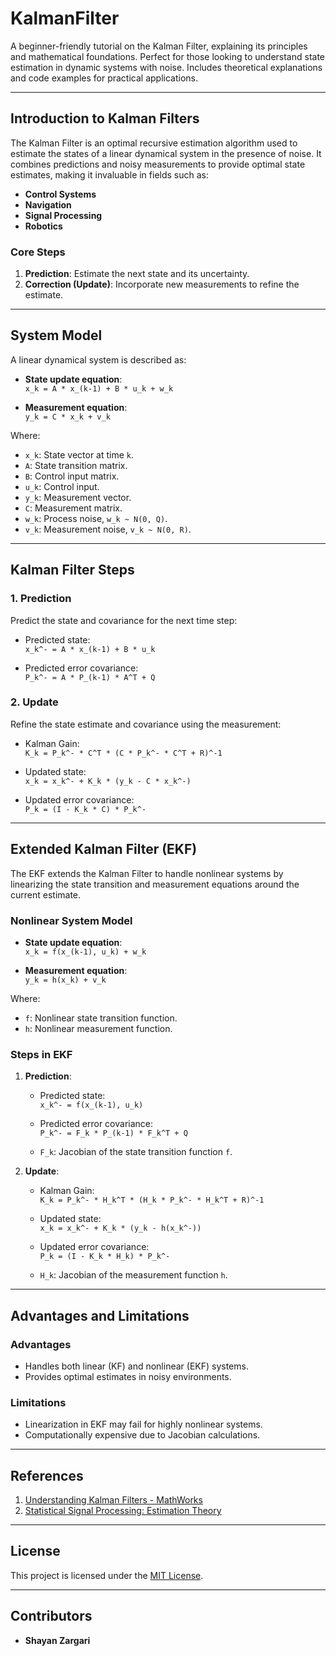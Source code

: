 # KalmanFilter

A beginner-friendly tutorial on the Kalman Filter, explaining its principles and mathematical foundations. Perfect for those looking to understand state estimation in dynamic systems with noise. Includes theoretical explanations and code examples for practical applications.

---

## Introduction to Kalman Filters

The Kalman Filter is an optimal recursive estimation algorithm used to estimate the states of a linear dynamical system in the presence of noise. It combines predictions and noisy measurements to provide optimal state estimates, making it invaluable in fields such as:

- **Control Systems**
- **Navigation**
- **Signal Processing**
- **Robotics**

### Core Steps

1. **Prediction**: Estimate the next state and its uncertainty.
2. **Correction (Update)**: Incorporate new measurements to refine the estimate.

---

## System Model

A linear dynamical system is described as:

- **State update equation**:  
  `x_k = A * x_(k-1) + B * u_k + w_k`

- **Measurement equation**:  
  `y_k = C * x_k + v_k`

Where:
- `x_k`: State vector at time `k`.
- `A`: State transition matrix.
- `B`: Control input matrix.
- `u_k`: Control input.
- `y_k`: Measurement vector.
- `C`: Measurement matrix.
- `w_k`: Process noise, `w_k ~ N(0, Q)`.
- `v_k`: Measurement noise, `v_k ~ N(0, R)`.

---

## Kalman Filter Steps

### 1. Prediction

Predict the state and covariance for the next time step:

- Predicted state:  
  `x_k^- = A * x_(k-1) + B * u_k`

- Predicted error covariance:  
  `P_k^- = A * P_(k-1) * A^T + Q`

### 2. Update

Refine the state estimate and covariance using the measurement:

- Kalman Gain:  
  `K_k = P_k^- * C^T * (C * P_k^- * C^T + R)^-1`

- Updated state:  
  `x_k = x_k^- + K_k * (y_k - C * x_k^-)`

- Updated error covariance:  
  `P_k = (I - K_k * C) * P_k^-`

---

## Extended Kalman Filter (EKF)

The EKF extends the Kalman Filter to handle nonlinear systems by linearizing the state transition and measurement equations around the current estimate.

### Nonlinear System Model

- **State update equation**:  
  `x_k = f(x_(k-1), u_k) + w_k`

- **Measurement equation**:  
  `y_k = h(x_k) + v_k`

Where:
- `f`: Nonlinear state transition function.
- `h`: Nonlinear measurement function.

### Steps in EKF

1. **Prediction**:
   - Predicted state:  
     `x_k^- = f(x_(k-1), u_k)`

   - Predicted error covariance:  
     `P_k^- = F_k * P_(k-1) * F_k^T + Q`

   - `F_k`: Jacobian of the state transition function `f`.

2. **Update**:
   - Kalman Gain:  
     `K_k = P_k^- * H_k^T * (H_k * P_k^- * H_k^T + R)^-1`

   - Updated state:  
     `x_k = x_k^- + K_k * (y_k - h(x_k^-))`

   - Updated error covariance:  
     `P_k = (I - K_k * H_k) * P_k^-`

   - `H_k`: Jacobian of the measurement function `h`.

---

## Advantages and Limitations

### Advantages
- Handles both linear (KF) and nonlinear (EKF) systems.
- Provides optimal estimates in noisy environments.

### Limitations
- Linearization in EKF may fail for highly nonlinear systems.
- Computationally expensive due to Jacobian calculations.

---

## References

1. [Understanding Kalman Filters - MathWorks](https://www.mathworks.com/videos/series/understanding-kalman-filters.html)
2. [Statistical Signal Processing: Estimation Theory](http://lib.ysu.am/disciplines_bk/0c6460162880d19be573a6df4c75db33.pdf)

---

## License

This project is licensed under the [MIT License](LICENSE).

---

## Contributors

- **Shayan Zargari**
